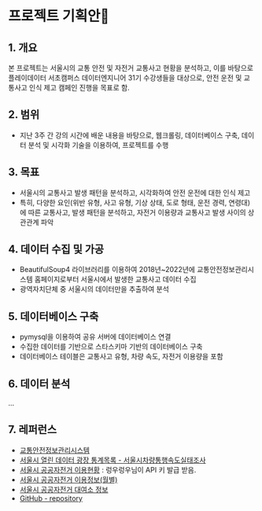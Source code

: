 # 프로젝트 기획안🚀

## 1. 개요

 본 프로젝트는 서울시의 교통 안전 및 자전거 교통사고 현황을 분석하고, 이를 바탕으로 플레이데이터 서초캠퍼스 데이터엔지니어 31기 수강생들을 대상으로, 안전 운전 및 교통사고 인식 제고 캠페인 진행을 목표로 함.

## 2. 범위

* 지난 3주 간 강의 시간에 배운 내용을 바탕으로, 웹크롤링, 데이터베이스 구축, 데이터 분석 및 시각화 기술을 이용하여, 프로젝트를 수행

## 3. 목표

* 서울시의 교통사고 발생 패턴을 분석하고, 시각화하여 안전 운전에 대한 인식 제고
* 특히, 다양한 요인(위반 유형, 사고 유형, 기상 상태, 도로 형태, 운전 경력, 연령대)에 따른 교통사고, 발생 패턴을 분석하고, 자전거 이용량과 교통사고 발생 사이의 상관관계 파악

## 4. 데이터 수집 및 가공

* BeautifulSoup4 라이브러리를 이용하여 2018년~2022년에 교통안전정보관리시스템 홈페이지로부터 서울시에서 발생한 교통사고 데이터 수집
* 광역자치단체 중 서울시의 데이터만을 추출하여 분석

## 5. 데이터베이스 구축

* pymysql을 이용하여 공유 서버에 데이터베이스 연결
* 수집한 데이터를 기반으로 스타스키마 기반의 데이터베이스 구축
* 데이터베이스 테이블은 교통사고 유형, 차량 속도, 자전거 이용량을 포함

## 6. 데이터 분석

...

## 7. 레퍼런스

* [교통안전정보관리시스템](https://tmacs.kotsa.or.kr/)
* [서울시 열린 데이터 광장 통계목록 - 서울시차량통행속도실태조사](https://data.seoul.go.kr/dataService/boardList.do)
* [서울시 공공자전거 이용현황](https://data.seoul.go.kr/dataList/OA-14994/F/1/datasetView.do) : 렁우렁우님이 API 키 발급 받음. 
* [서울시 공공자전거 이용정보(월별)](https://data.seoul.go.kr/dataList/OA-15248/F/1/datasetView.do)
* [서울시 공공자전거 대여소 정보](https://data.seoul.go.kr/dataList/OA-13252/F/1/datasetView.do)
* [GitHub - repository](https://github.com/pladata-encore/DE31-1st-traffic_survey)